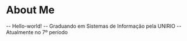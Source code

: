# About Me
-- Hello-world! 
-- Graduando em Sistemas de Informação pela UNIRIO 
-- Atualmente no 7º período 
<!-- -- Front-end web Developer -->
